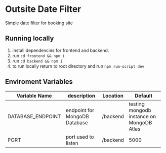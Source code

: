 # Outsite Date Filter
Simple date filter for booking site

## Running locally

1. install dependencies for frontend and backend.
  1. run ```cd frontend && npm i```
  2. run ```cd backend && npm i```
2. to run locally return to root directory and run ```npm run-script dev```

## Enviroment Variables

Variable Name  | description | Location | Default
-------------  | -------------| -------------| -------------
DATABASE_ENDPOINT  | endpoint for MongoDB Database | /backend | testing mongodb instance on MongoDB Atlas
PORT  | port used to listen | /backend | 5000

